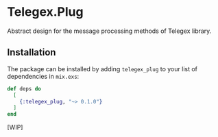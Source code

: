 # Telegex.Plug

Abstract design for the message processing methods of Telegex library.

## Installation

The package can be installed by adding `telegex_plug` to your list of dependencies in `mix.exs`:

```elixir
def deps do
  [
    {:telegex_plug, "~> 0.1.0"}
  ]
end
```

[WIP]
